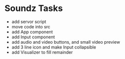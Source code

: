 # Soundz Tasks
- add servor script
- move code into src
- add App component
- add Input component
- add audio and video buttons, and small video preview
- add 3 line icon and make Input collapsible
- add Visualizer to fill remainder
